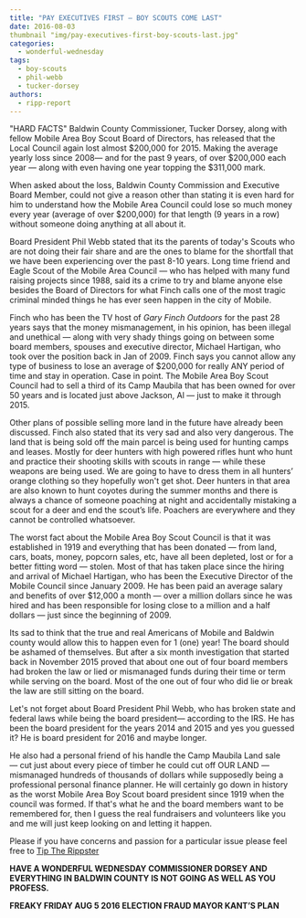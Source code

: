 ```yaml
---
title: "PAY EXECUTIVES FIRST — BOY SCOUTS COME LAST"
date: 2016-08-03
thumbnail "img/pay-executives-first-boy-scouts-last.jpg"
categories: 
  - wonderful-wednesday
tags: 
  - boy-scouts
  - phil-webb
  - tucker-dorsey
authors: 
  - ripp-report
---
```


"HARD FACTS" Baldwin County Commissioner, Tucker Dorsey, along with fellow Mobile Area Boy Scout Board of Directors, has released that the Local Council again lost almost $200,000 for 2015. Making the average yearly loss since 2008— and for the past 9 years, of over $200,000 each year — along with even having one year topping the $311,000 mark.

When asked about the loss, Baldwin County Commission and Executive Board Member, could not give a reason other than stating it is even hard for him to understand how the Mobile Area Council could lose so much money every year (average of over $200,000) for that length (9 years in a row) without someone doing anything at all about it.

Board President Phil Webb stated that its the parents of today's Scouts who are not doing their fair share and are the ones to blame for the shortfall that we have been experiencing over the past 8-10 years. Long time friend and Eagle Scout of the Mobile Area Council — who has helped with many fund raising projects since 1988, said its a crime to try and blame anyone else besides the Board of Directors for what Finch calls one of the most tragic criminal minded things he has ever seen happen in the city of Mobile.

Finch who has been the TV host of _Gary Finch Outdoors_ for the past 28 years says that the money mismanagement, in his opinion, has been illegal and unethical — along with very shady things going on between some board members, spouses and executive director, Michael Hartigan, who took over the position back in Jan of 2009. Finch says you cannot allow any type of business to lose an average of $200,000 for really ANY period of time and stay in operation. Case in point. The Mobile Area Boy Scout Council had to sell a third of its Camp Maubila that has been owned for over 50 years and is located just above Jackson, Al — just to make it through 2015.

Other plans of possible selling more land in the future have already been discussed. Finch also stated that its very sad and also very dangerous. The land that is being sold off the main parcel is being used for hunting camps and leases. Mostly for deer hunters with high powered rifles hunt who hunt and practice their shooting skills with scouts in range — while these weapons are being used. We are going to have to dress them in all hunters’ orange clothing so they hopefully won't get shot. Deer hunters in that area are also known to hunt coyotes during the summer months and there is always a chance of someone poaching at night and accidentally mistaking a scout for a deer and end the scout’s life. Poachers are everywhere and they cannot be controlled whatsoever.

The worst fact about the Mobile Area Boy Scout Council is that it was established in 1919 and everything that has been donated — from land, cars, boats, money, popcorn sales, etc, have all been depleted, lost or for a better fitting word — stolen. Most of that has taken place since the hiring and arrival of Michael Hartigan, who has been the Executive Director of the Mobile Council since January 2009. He has been paid an average salary and benefits of over $12,000 a month — over a million dollars since he was hired and has been responsible for losing close to a million and a half dollars — just since the beginning of 2009.

Its sad to think that the true and real Americans of Mobile and Baldwin county would allow this to happen even for 1 (one) year! The board should be ashamed of themselves. But after a six month investigation that started back in November 2015 proved that about one out of four board members had broken the law or lied or mismanaged funds during their time or term while serving on the board. Most of the one out of four who did lie or break the law are still sitting on the board.

Let's not forget about Board President Phil Webb, who has broken state and federal laws while being the board president— according to the IRS. He has been the board president for the years 2014 and 2015 and yes you guessed it? He is board president for 2016 and maybe longer.

He also had a personal friend of his handle the Camp Maubila Land sale — cut just about every piece of timber he could cut off OUR LAND — mismanaged hundreds of thousands of dollars while supposedly being a professional personal finance planner. He will certainly go down in history as the worst Mobile Area Boy Scout board president since 1919 when the council was formed. If that's what he and the board members want to be remembered for, then I guess the real fundraisers and volunteers like you and me will just keep looking on and letting it happen.

Please if you have concerns and passion for a particular issue please feel free to [Tip The Rippster](https://rippreport.com/contact/)

**HAVE A WONDERFUL WEDNESDAY COMMISSIONER DORSEY AND EVERYTHING IN BALDWIN COUNTY IS NOT GOING AS WELL AS YOU PROFESS.**

**FREAKY FRIDAY AUG 5 2016 ELECTION FRAUD MAYOR KANT’S PLAN**
